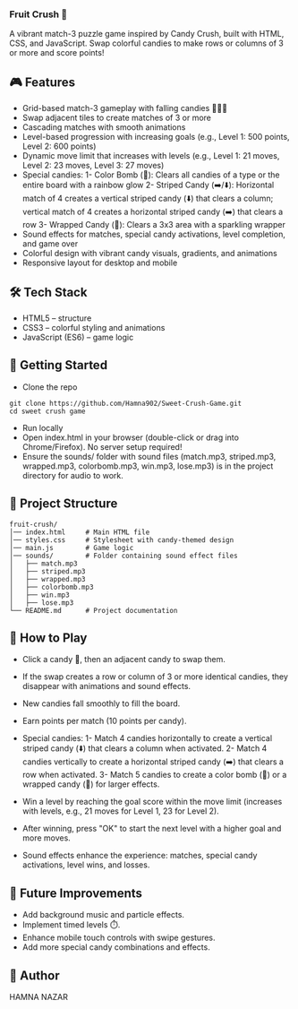 ### Fruit Crush 🍬
A vibrant match-3 puzzle game inspired by Candy Crush, built with HTML, CSS, and JavaScript. Swap colorful candies to make rows or columns of 3 or more and score points!

## 🎮 Features

- Grid-based match-3 gameplay with falling candies 🍬🍭🧁
- Swap adjacent tiles to create matches of 3 or more
- Cascading matches with smooth animations
- Level-based progression with increasing goals (e.g., Level 1: 500 points, Level 2: 600 points)
- Dynamic move limit that increases with levels (e.g., Level 1: 21 moves, Level 2: 23 moves, Level 3: 27 moves)
- Special candies:
1- Color Bomb (🌟): Clears all candies of a type or the entire board with a rainbow glow
2- Striped Candy (➡️/⬇️): Horizontal match of 4 creates a vertical striped candy (⬇️) that clears a column; vertical match of 4 creates a horizontal striped candy (➡️) that clears a row
3- Wrapped Candy (🎁): Clears a 3x3 area with a sparkling wrapper
- Sound effects for matches, special candy activations, level completion, and game over
- Colorful design with vibrant candy visuals, gradients, and animations
- Responsive layout for desktop and mobile

## 🛠️ Tech Stack

- HTML5 – structure
- CSS3 – colorful styling and animations
- JavaScript (ES6) – game logic

## 🚀 Getting Started

- Clone the repo
```
git clone https://github.com/Hamna902/Sweet-Crush-Game.git
cd sweet crush game
```
- Run locally
- Open index.html in your browser (double-click or drag into Chrome/Firefox). No server setup required!
- Ensure the sounds/ folder with sound files (match.mp3, striped.mp3, wrapped.mp3, colorbomb.mp3, win.mp3, lose.mp3) is in the project directory for audio to work.


## 📂 Project Structure
```
fruit-crush/
│── index.html     # Main HTML file
│── styles.css     # Stylesheet with candy-themed design
│── main.js        # Game logic
│── sounds/        # Folder containing sound effect files
│   ├── match.mp3
│   ├── striped.mp3
│   ├── wrapped.mp3
│   ├── colorbomb.mp3
│   ├── win.mp3
│   ├── lose.mp3
└── README.md      # Project documentation
```

## 🎯 How to Play

- Click a candy 🍬, then an adjacent candy to swap them.
- If the swap creates a row or column of 3 or more identical candies, they disappear with animations and sound effects.
- New candies fall smoothly to fill the board.
- Earn points per match (10 points per candy).
- Special candies:
1- Match 4 candies horizontally to create a vertical striped candy (⬇️) that clears a column when activated.
2- Match 4 candies vertically to create a horizontal striped candy (➡️) that clears a row when activated.
3- Match 5 candies to create a color bomb (🌟) or a wrapped candy (🎁) for larger effects.

- Win a level by reaching the goal score within the move limit (increases with levels, e.g., 21 moves for Level 1, 23 for Level 2).
- After winning, press "OK" to start the next level with a higher goal and more moves.
- Sound effects enhance the experience: matches, special candy activations, level wins, and losses.

## 🌟 Future Improvements

- Add background music and particle effects.
- Implement timed levels ⏱️.
- Enhance mobile touch controls with swipe gestures.
- Add more special candy combinations and effects.

## 📜 Author
HAMNA NAZAR

